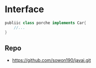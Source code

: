 # Interface
```java
publiic class porche implements Car{
    //...
}
```

## Repo
- https://github.com/sowon190/javai.git

